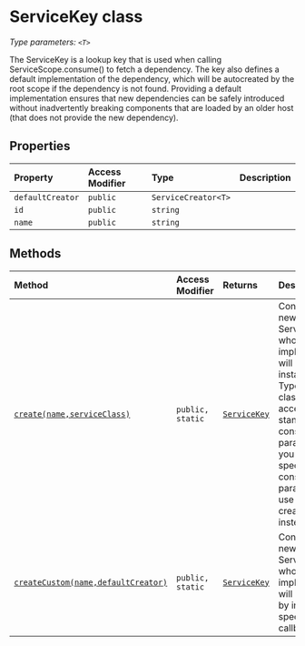 # ServiceKey <T> class



_Type parameters: `<T>`_



The ServiceKey is a lookup key that is used when calling ServiceScope.consume() to fetch a dependency. The key also defines a default implementation of the dependency, which will be autocreated by the root scope if the dependency is not found. Providing a default implementation ensures that new dependencies can be safely introduced without inadvertently breaking components that are loaded by an older host (that does not provide the new dependency).



## Properties

| Property	   | Access Modifier | Type	| Description|
|:-------------|:----|:-------|:-----------|
|`defaultCreator`     | `public` | `ServiceCreator<T>` |  |
|`id`     | `public` | `string` |  |
|`name`     | `public` | `string` |  |




## Methods

| Method	   | Access Modifier | Returns	| Description|
|:-------------|:----|:-------|:-----------|
|[`create(name,serviceClass)`](create-servicekey.md)     | `public, static` | [`ServiceKey`](../../sp-core-library/class/servicekey.md)<T> | Constructs a new ServiceKey whose default implementation will be a new instance of a TypeScript class that accepts the standard constructor parameter. If you want to specify custom constructor parameters, use createCustom() instead. |
|[`createCustom(name,defaultCreator)`](createcustom-servicekey.md)     | `public, static` | [`ServiceKey`](../../sp-core-library/class/servicekey.md)<T> | Constructs a new ServiceKey whose default implementation will be obtained by invoking the specified callback. |





